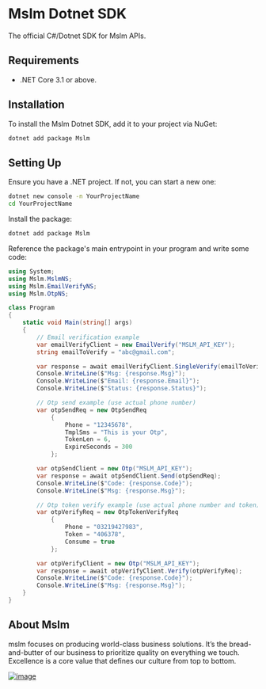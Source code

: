 # Mslm Dotnet SDK

The official C#/Dotnet SDK for Mslm APIs.

## Requirements

- .NET Core 3.1 or above.

## Installation

To install the Mslm Dotnet SDK, add it to your project via NuGet:

```bash
dotnet add package Mslm
```

## Setting Up

Ensure you have a .NET project. If not, you can start a new one:

```bash
dotnet new console -n YourProjectName
cd YourProjectName
```

Install the package:

```bash
dotnet add package Mslm
```

Reference the package's main entrypoint in your program and write some code:

```cs
using System;
using Mslm.MslmNS;
using Mslm.EmailVerifyNS;
using Mslm.OtpNS;

class Program
{
    static void Main(string[] args)
    {
        // Email verification example
        var emailVerifyClient = new EmailVerify("MSLM_API_KEY");
		string emailToVerify = "abc@gmail.com";

		var response = await emailVerifyClient.SingleVerify(emailToVerify);
		Console.WriteLine($"Msg: {response.Msg}");
		Console.WriteLine($"Email: {response.Email}");
		Console.WriteLine($"Status: {response.Status}");

        // Otp send example (use actual phone number)
        var otpSendReq = new OtpSendReq
            {
                Phone = "12345678",
                TmplSms = "This is your Otp",
                TokenLen = 6,
                ExpireSeconds = 300
            };

		var otpSendClient = new Otp("MSLM_API_KEY");
		var response = await otpSendClient.Send(otpSendReq);
		Console.WriteLine($"Code: {response.Code}");
		Console.WriteLine($"Msg: {response.Msg}");

        // Otp token verify example (use actual phone number and token)
        var otpVerifyReq = new OtpTokenVerifyReq
            {
                Phone = "03219427983",
                Token = "406378",
                Consume = true
            };

		var otpVerifyClient = new Otp("MSLM_API_KEY");
		var response = await otpVerifyClient.Verify(otpVerifyReq);
		Console.WriteLine($"Code: {response.Code}");
		Console.WriteLine($"Msg: {response.Msg}");
    }
}

```

## About Mslm

mslm focuses on producing world-class business solutions. It’s the
bread-and-butter of our business to prioritize quality on everything we touch.
Excellence is a core value that defines our culture from top to bottom.

[![image](https://avatars.githubusercontent.com/u/50307970?s=200&v=4)](https://mslm.io/)